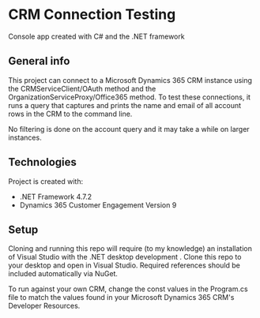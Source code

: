 # CRM Connection Testing

Console app created with C# and the .NET framework

## General info
This project can connect to a Microsoft Dynamics 365 CRM instance using the CRMServiceClient/OAuth method and the OrganizationServiceProxy/Office365 method. To test these connections, it runs a query that captures and prints the name and email of all account rows in the CRM to the command line.

No filtering is done on the account query and it may take a while on larger instances.

## Technologies
Project is created with:
* .NET Framework 4.7.2
* Dynamics 365 Customer Engagement Version 9

## Setup
Cloning and running this repo will require (to my knowledge) an installation of Visual Studio with the .NET desktop development .
Clone this repo to your desktop and open in Visual Studio. Required references should be included automatically via NuGet.

To run against your own CRM, change the const values in the Program.cs file to match the values found in your Microsoft Dynamics 365 CRM's Developer Resources.
